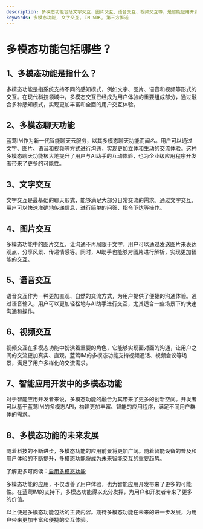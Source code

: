 ```yaml
---
description: 多模态功能包括文字交互、图片交互、语音交互、视频交互等，是智能应用开发中的重要功能。多模态功能的定义和发展。
keywords: 多模态功能, 文字交互, IM SDK, 第三方推送
---
```

# 多模态功能包括哪些？

## 1、多模态功能是指什么？

多模态功能是指系统支持不同的感知模式，例如文字、图片、语音和视频等形式的交互。在现代科技领域中，多模态交互已经成为用户体验的重要组成部分，通过融合多种感知模式，实现更加丰富和全面的用户交互体验。

## 2、多模态聊天功能

蓝莺IM作为新一代智能聊天云服务，以其多模态聊天功能而闻名。用户可以通过文字、图片、语音和视频等方式进行沟通，实现更加立体和生动的交流体验。这种多模态聊天功能极大地提升了用户与AI助手的互动体验，也为企业级应用程序开发者带来了更多的可能性。

## 3、文字交互

文字交互是最基础的聊天形式，能够满足大部分日常交流的需求。通过文字交互，用户可以快速准确地传递信息，进行简单的问答、指令下达等操作。

## 4、图片交互

多模态功能中的图片交互，让沟通不再局限于文字，用户可以通过发送图片来表达观点、分享风景、传递情感等。同时，AI助手也能够对图片进行解析，实现更加智能的交互。

## 5、语音交互

语音交互作为一种更加直观、自然的交流方式，为用户提供了便捷的沟通体验。通过语音输入，用户可以更加轻松地与AI助手进行交互，尤其适合一些场景下的快速沟通和操作。

## 6、视频交互

视频交互在多模态功能中扮演着重要的角色，它能够实现面对面的沟通，让用户之间的交流更加真实、直观。蓝莺IM的多模态功能支持视频通话、视频会议等场景，满足了用户多样化的交流需求。

## 7、智能应用开发中的多模态功能

对于智能应用开发者来说，多模态功能的融合为其带来了更多的创新空间。开发者可以基于蓝莺IM的多模态API，构建更加丰富、智能的应用程序，满足不同用户群体的需求。

## 8、多模态功能的未来发展

随着科技的不断进步，多模态功能的应用前景将更加广阔。随着智能设备的普及和用户体验的不断提升，多模态功能将成为未来智能交互的重要趋势。

了解更多可阅读：[启用多模态功能](https://lanying.link/doc/xxx "启用多模态功能")

多模态功能的应用，不仅改善了用户体验，也为智能应用开发带来了更多的可能性。在蓝莺IM的支持下，多模态功能得以充分发挥，为用户和开发者带来了更多的价值。

以上便是多模态功能包括的主要内容。期待多模态功能在未来的进一步发展，为用户带来更加丰富和便捷的交互体验。
